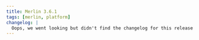 ```yaml
---
title: Merlin 3.6.1
tags: [merlin, platform]
changelog: |
  Oops, we went looking but didn't find the changelog for this release 🙈
---
```

